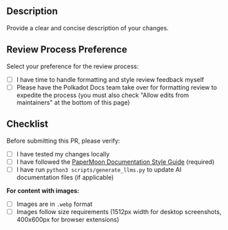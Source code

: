 ## Description

Provide a clear and concise description of your changes.

## Review Process Preference

Select your preference for the review process:

- [ ] I have time to handle formatting and style review feedback myself
- [ ] Please have the Polkadot Docs team take over for formatting review to expedite the process (you must also check "Allow edits from maintainers" at the bottom of this page)

## Checklist

Before submitting this PR, please verify:

- [ ] I have tested my changes locally
- [ ] I have followed the [PaperMoon Documentation Style Guide](https://github.com/papermoonio/documentation-style-guide) (required)
- [ ] I have run `python3 scripts/generate_llms.py` to update AI documentation files (if applicable)

**For content with images:**

- [ ] Images are in `.webp` format
- [ ] Images follow size requirements (1512px width for desktop screenshots, 400x600px for browser extensions)